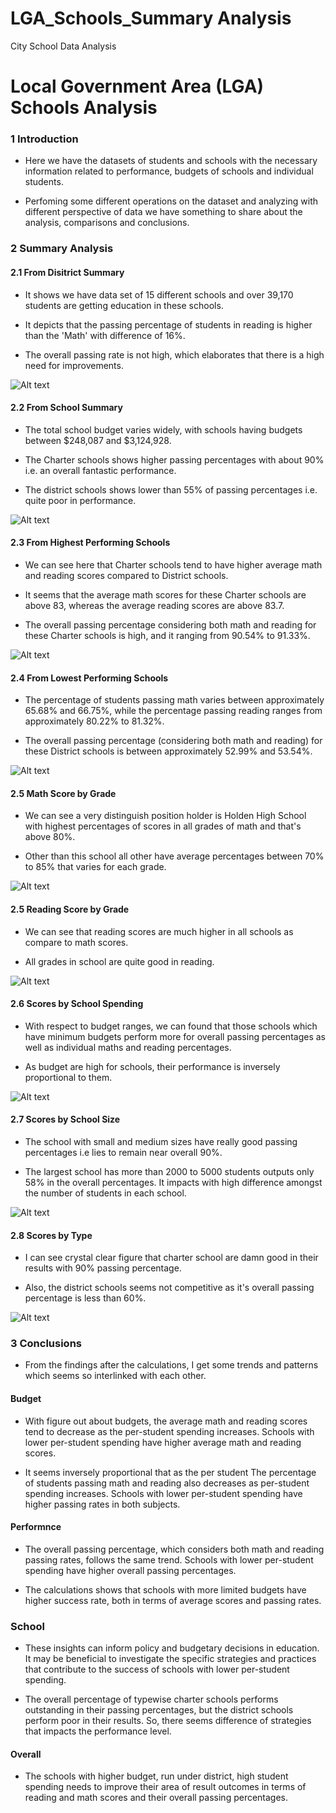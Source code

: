 # LGA_Schools_Summary Analysis
 City School Data Analysis

# Local Government Area (LGA) Schools Analysis



### 1 Introduction 

- Here we have the datasets of students and schools with the necessary information related to performance, budgets of schools and individual students. 

- Perfoming some different operations on the dataset and analyzing with different perspective of data we have something to share about the analysis, comparisons and conclusions.



### 2  Summary Analysis


#### 2.1 From Disitrict Summary 
  
- It shows we have data set of 15 different schools and over 39,170 students are getting education in these schools.

- It depicts that the passing percentage of students in reading is higher than the 'Math' with difference of 16%.

- The overall passing rate is not high, which elaborates that there is a high need for improvements.


![Alt text](<Images/1 District Summary.png>)



#### 2.2 From School Summary

- The total school budget varies widely, with schools having budgets between  $248,087 and  $3,124,928.

- The Charter schools shows higher passing percentages with about 90% i.e. an overall fantastic performance.

- The district schools shows lower than 55% of passing percentages i.e. quite poor in performance.


![Alt text](<Images/2 School Summary.png>)


#### 2.3 From Highest Performing Schools

- We can see here that Charter schools tend to have higher average math and reading scores compared to District schools. 

- It seems that the average math scores for these Charter schools are above 83, whereas  the average reading scores are above 83.7.

- The overall passing percentage considering both math and reading for these Charter schools is high, and it ranging from 90.54% to 91.33%.


![Alt text](<Images/3 Highest Performance.png>)


#### 2.4 From Lowest Performing Schools

- The percentage of students passing math varies between approximately 65.68% and 66.75%, while the percentage passing reading ranges from approximately 80.22% to 81.32%.

- The overall passing percentage (considering both math and reading) for these District schools is between approximately 52.99% and 53.54%.


![Alt text](<Images/4 Lowest Performance .png>)


#### 2.5 Math Score by Grade

- We can see a very distinguish position holder is Holden High School with highest percentages of scores in all grades of math and that's above 80%.

- Other than this school all other have average percentages between 70% to 85% that varies for each grade.


![Alt text](<Images/Math Score by Grade.png>)


#### 2.5 Reading Score by Grade

- We can see that reading scores are much higher in all schools as compare to math scores.

- All grades in school are quite good in reading.


![Alt text](<Images/Reading Score by Grade.png>)


#### 2.6 Scores by School Spending

- With respect to budget ranges, we can found that those schools which have minimum budgets perform more for overall passing percentages as well as individual maths and reading percentages.

- As budget are high for schools, their performance is inversely proportional to them.


![Alt text](<Images/5 Spending Summary.png>)


#### 2.7 Scores by School Size

- The school with small and medium sizes have really good passing percentages i.e lies to remain near overall 90%.

- The largest school has more than 2000 to 5000 students outputs only 58% in the overall percentages. It impacts with high difference amongst the number of students in each school.


![Alt text](<Images/6 Size Summary.png>)


#### 2.8 Scores by Type 

- I can see crystal clear figure that charter school are damn good in their results with 90% passing percentage.

- Also, the district schools seems not competitive as it's overall passing percentage is less than 60%.


![Alt text](<Images/7 Type Summary.png>)


### 3 Conclusions

- From the findings after the calculations, I get some trends and patterns which seems so interlinked with each other.


#### Budget

- With figure out about budgets, the average math and reading scores tend to decrease as the per-student spending increases. Schools with lower per-student spending have higher average math and reading scores.

- It seems inversely proportional that as the per student The percentage of students passing math and reading also decreases as per-student spending increases. Schools with lower per-student spending have higher passing rates in both subjects.

#### Performnce

- The overall passing percentage, which considers both math and reading passing rates, follows the same trend. Schools with lower per-student spending have higher overall passing percentages.

- The calculations shows that schools with more limited budgets have higher success rate, both in terms of average scores and passing rates.

### School 

- These insights can inform policy and budgetary decisions in education. It may be beneficial to investigate the specific strategies and practices that contribute to the success of schools with lower per-student spending.

- The overall percentage of typewise charter schools performs outstanding in their passing percentages, but the district schools perform poor in their results. So, there seems difference of strategies that impacts the performance level.

#### Overall 

- The schools with higher budget, run under district, high student spending needs to improve their area of result outcomes in terms of reading and math scores and their overall passing percentages.
